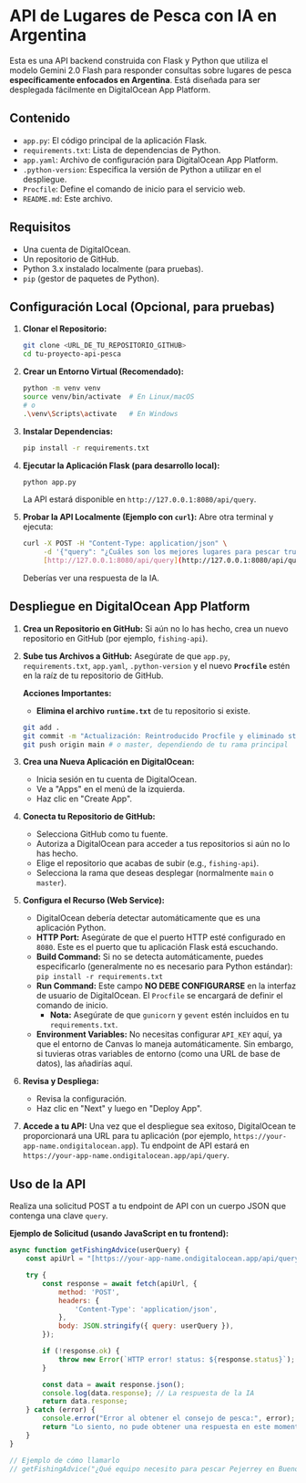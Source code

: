 # API de Lugares de Pesca con IA en Argentina

Esta es una API backend construida con Flask y Python que utiliza el modelo Gemini 2.0 Flash para responder consultas sobre lugares de pesca **específicamente enfocados en Argentina**. Está diseñada para ser desplegada fácilmente en DigitalOcean App Platform.

## Contenido

- `app.py`: El código principal de la aplicación Flask.
- `requirements.txt`: Lista de dependencias de Python.
- `app.yaml`: Archivo de configuración para DigitalOcean App Platform.
- `.python-version`: Especifica la versión de Python a utilizar en el despliegue.
- `Procfile`: Define el comando de inicio para el servicio web.
- `README.md`: Este archivo.

## Requisitos

- Una cuenta de DigitalOcean.
- Un repositorio de GitHub.
- Python 3.x instalado localmente (para pruebas).
- `pip` (gestor de paquetes de Python).

## Configuración Local (Opcional, para pruebas)

1.  **Clonar el Repositorio:**
    ```bash
    git clone <URL_DE_TU_REPOSITORIO_GITHUB>
    cd tu-proyecto-api-pesca
    ```

2.  **Crear un Entorno Virtual (Recomendado):**
    ```bash
    python -m venv venv
    source venv/bin/activate  # En Linux/macOS
    # o
    .\venv\Scripts\activate   # En Windows
    ```

3.  **Instalar Dependencias:**
    ```bash
    pip install -r requirements.txt
    ```

4.  **Ejecutar la Aplicación Flask (para desarrollo local):**
    ```bash
    python app.py
    ```
    La API estará disponible en `http://127.0.0.1:8080/api/query`.

5.  **Probar la API Localmente (Ejemplo con `curl`):**
    Abre otra terminal y ejecuta:
    ```bash
    curl -X POST -H "Content-Type: application/json" \
         -d '{"query": "¿Cuáles son los mejores lugares para pescar truchas en la Patagonia Argentina?"}' \
         [http://127.0.0.1:8080/api/query](http://127.0.0.1:8080/api/query)
    ```
    Deberías ver una respuesta de la IA.

## Despliegue en DigitalOcean App Platform

1.  **Crea un Repositorio en GitHub:**
    Si aún no lo has hecho, crea un nuevo repositorio en GitHub (por ejemplo, `fishing-api`).

2.  **Sube tus Archivos a GitHub:**
    Asegúrate de que `app.py`, `requirements.txt`, `app.yaml`, `.python-version` y el nuevo **`Procfile`** estén en la raíz de tu repositorio de GitHub.

    **Acciones Importantes:**
    * **Elimina el archivo `runtime.txt`** de tu repositorio si existe.

    ```bash
    git add .
    git commit -m "Actualización: Reintroducido Procfile y eliminado start_command de app.yaml"
    git push origin main # o master, dependiendo de tu rama principal
    ```

3.  **Crea una Nueva Aplicación en DigitalOcean:**
    * Inicia sesión en tu cuenta de DigitalOcean.
    * Ve a "Apps" en el menú de la izquierda.
    * Haz clic en "Create App".

4.  **Conecta tu Repositorio de GitHub:**
    * Selecciona GitHub como tu fuente.
    * Autoriza a DigitalOcean para acceder a tus repositorios si aún no lo has hecho.
    * Elige el repositorio que acabas de subir (e.g., `fishing-api`).
    * Selecciona la rama que deseas desplegar (normalmente `main` o `master`).

5.  **Configura el Recurso (Web Service):**
    * DigitalOcean debería detectar automáticamente que es una aplicación Python.
    * **HTTP Port:** Asegúrate de que el puerto HTTP esté configurado en `8080`. Este es el puerto que tu aplicación Flask está escuchando.
    * **Build Command:** Si no se detecta automáticamente, puedes especificarlo (generalmente no es necesario para Python estándar): `pip install -r requirements.txt`
    * **Run Command:** Este campo **NO DEBE CONFIGURARSE** en la interfaz de usuario de DigitalOcean. El `Procfile` se encargará de definir el comando de inicio.
        * **Nota:** Asegúrate de que `gunicorn` y `gevent` estén incluidos en tu `requirements.txt`.
    * **Environment Variables:** No necesitas configurar `API_KEY` aquí, ya que el entorno de Canvas lo maneja automáticamente. Sin embargo, si tuvieras otras variables de entorno (como una URL de base de datos), las añadirías aquí.

6.  **Revisa y Despliega:**
    * Revisa la configuración.
    * Haz clic en "Next" y luego en "Deploy App".

7.  **Accede a tu API:**
    Una vez que el despliegue sea exitoso, DigitalOcean te proporcionará una URL para tu aplicación (por ejemplo, `https://your-app-name.ondigitalocean.app`). Tu endpoint de API estará en `https://your-app-name.ondigitalocean.app/api/query`.

## Uso de la API

Realiza una solicitud POST a tu endpoint de API con un cuerpo JSON que contenga una clave `query`.

**Ejemplo de Solicitud (usando JavaScript en tu frontend):**

```javascript
async function getFishingAdvice(userQuery) {
    const apiUrl = "[https://your-app-name.ondigitalocean.app/api/query](https://your-app-name.ondigitalocean.app/api/query)"; // ¡Reemplaza con tu URL real!

    try {
        const response = await fetch(apiUrl, {
            method: 'POST',
            headers: {
                'Content-Type': 'application/json',
            },
            body: JSON.stringify({ query: userQuery }),
        });

        if (!response.ok) {
            throw new Error(`HTTP error! status: ${response.status}`);
        }

        const data = await response.json();
        console.log(data.response); // La respuesta de la IA
        return data.response;
    } catch (error) {
        console.error("Error al obtener el consejo de pesca:", error);
        return "Lo siento, no pude obtener una respuesta en este momento.";
    }
}

// Ejemplo de cómo llamarlo
// getFishingAdvice("¿Qué equipo necesito para pescar Pejerrey en Buenos Aires?");

